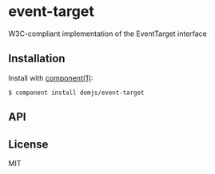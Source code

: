 
# event-target

  W3C-compliant implementation of the EventTarget interface

## Installation

  Install with [component(1)](http://component.io):

    $ component install domjs/event-target

## API



## License

  MIT

